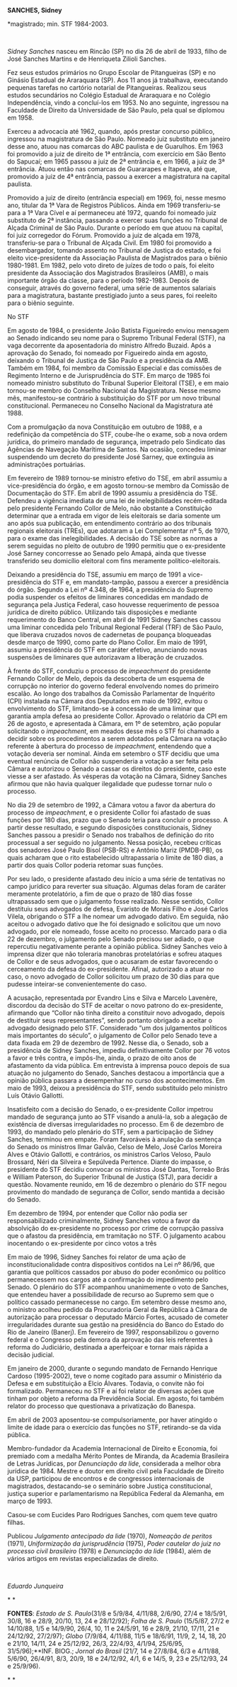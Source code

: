 **SANCHES, Sidney**

\*magistrado; min. STF 1984-2003.

 

*Sidney Sanches* nasceu em Rincão (SP) no dia 26 de abril de 1933, filho
de José Sanches Martins e de Henriqueta Zilioli Sanches.

Fez seus estudos primários no Grupo Escolar de Pitangueiras (SP) e no
Ginásio Estadual de Araraquara (SP). Aos 11 anos já trabalhava,
executando pequenas tarefas no cartório notarial de Pitangueiras.
Realizou seus estudos secundários no Colégio Estadual de Araraquara e no
Colégio Independência, vindo a concluí-los em 1953. No ano seguinte,
ingressou na Faculdade de Direito da Universidade de São Paulo, pela
qual se diplomou em 1958.

Exerceu a advocacia até 1962, quando, após prestar concurso público,
ingressou na magistratura de São Paulo. Nomeado juiz substituto em
janeiro desse ano, atuou nas comarcas do ABC paulista e de Guarulhos. Em
1963 foi promovido a juiz de direito de 1ª entrância, com exercício em
São Bento do Sapucaí; em 1965 passou a juiz de 2ª entrância e, em 1966,
a juiz de 3ª entrância. Atuou então nas comarcas de Guararapes e
Itapeva, até que, promovido a juiz de 4ª entrância, passou a exercer a
magistratura na capital paulista.

Promovido a juiz de direito (entrância especial) em 1969, foi, nesse
mesmo ano, titular da 1ª Vara de Registros Públicos. Ainda em 1969
transferiu-se para a 1ª Vara Cível e aí permaneceu até 1972, quando foi
nomeado juiz substituto de 2ª instância, passando a exercer suas funções
no Tribunal de Alçada Criminal de São Paulo. Durante o período em que
atuou na capital, foi juiz corregedor do Fórum. Promovido a juiz de
alçada em 1978, transferiu-se para o Tribunal de Alçada Civil. Em 1980
foi promovido a desembargador, tomando assento no Tribunal de Justiça do
estado, e foi eleito vice-presidente da Associação Paulista de
Magistrados para o biênio 1980-1981. Em 1982, pelo voto direto de juízes
de todo o país, foi eleito presidente da Associação dos Magistrados
Brasileiros (AMB), o mais importante órgão da classe, para o período
1982-1983. Depois de conseguir, através do governo federal, uma série de
aumentos salariais para a magistratura, bastante prestigiado junto a
seus pares, foi reeleito para o biênio seguinte.

No STF

Em agosto de 1984, o presidente João Batista Figueiredo enviou mensagem
ao Senado indicando seu nome para o Supremo Tribunal Federal (STF), na
vaga decorrente da aposentadoria do ministro Alfredo Buzaid. Após a
aprovação do Senado, foi nomeado por Figueiredo ainda em agosto,
deixando o Tribunal de Justiça de São Paulo e a presidência da AMB.
Também em 1984, foi membro da Comissão Especial e das comissões de
Regimento Interno e de Jurisprudência do STF. Em março de 1985 foi
nomeado ministro substituto do Tribunal Superior Eleitoral (TSE), e em
maio tornou-se membro do Conselho Nacional da Magistratura. Nesse mesmo
mês, manifestou-se contrário à substituição do STF por um novo tribunal
constitucional. Permaneceu no Conselho Nacional da Magistratura até
1988.

Com a promulgação da nova Constituição em outubro de 1988, e a
redefinição da competência do STF, coube-lhe o exame, sob a nova ordem
jurídica, do primeiro mandado de segurança, impetrado pelo Sindicato das
Agências de Navegação Marítima de Santos. Na ocasião, concedeu liminar
suspendendo um decreto do presidente José Sarney, que extinguia as
administrações portuárias.

Em fevereiro de 1989 tornou-se ministro efetivo do TSE, em abril assumiu
a vice-presidência do órgão, e em agosto tornou-se membro da Comissão de
Documentação do STF. Em abril de 1990 assumiu a presidência do TSE.
Defendeu a vigência imediata de uma lei de inelegibilidades
recém-editada pelo presidente Fernando Collor de Melo, não obstante a
Constituição determinar que a entrada em vigor de leis eleitorais se
daria somente um ano após sua publicação, em entendimento contrário ao
dos tribunais regionais eleitorais (TREs), que adotaram a Lei
Complementar nº 5, de 1970, para o exame das inelegibilidades. A decisão
do TSE sobre as normas a serem seguidas no pleito de outubro de 1990
permitiu que o ex-presidente José Sarney concorresse ao Senado pelo
Amapá, ainda que tivesse transferido seu domicílio eleitoral com fins
meramente político-eleitorais.

Deixando a presidência do TSE, assumiu em março de 1991 a
vice-presidência do STF e, em mandato-tampão, passou a exercer a
presidência do órgão. Segundo a Lei nº 4.348, de 1964, a presidência do
Supremo podia suspender os efeitos de liminares concedidas em mandado de
segurança pela Justiça Federal, caso houvesse requerimento de pessoa
jurídica de direito público. Utilizando tais disposições e mediante
requerimento do Banco Central, em abril de 1991 Sidney Sanches cassou
uma liminar concedida pelo Tribunal Regional Federal (TRF) de São Paulo,
que liberava cruzados novos de cadernetas de poupança bloqueadas desde
março de 1990, como parte do Plano Collor. Em maio de 1991, assumiu a
presidência do STF em caráter efetivo, anunciando novas suspensões de
liminares que autorizavam a liberação de cruzados.

À frente do STF, conduziu o processo de *impeachment* do presidente
Fernando Collor de Melo, depois da descoberta de um esquema de corrupção
no interior do governo federal envolvendo nomes do primeiro escalão. Ao
longo dos trabalhos da Comissão Parlamentar de Inquérito (CPI) instalada
na Câmara dos Deputados em maio de 1992, evitou o envolvimento do STF,
limitando-se à concessão de uma liminar que garantia ampla defesa ao
presidente Collor. Aprovado o relatório da CPI em 26 de agosto, e
apresentada à Câmara, em 1º de setembro, ação popular solicitando o
*impeachment*, em meados desse mês o STF foi chamado a decidir sobre os
procedimentos a serem adotados pela Câmara na votação referente à
abertura do processo de *impeachment,* entendendo que a votação deveria
ser nominal. Ainda em setembro o STF decidiu que uma eventual renúncia
de Collor não suspenderia a votação a ser feita pela Câmara e autorizou
o Senado a cassar os direitos do presidente, caso este viesse a ser
afastado. Às vésperas da votação na Câmara, Sidney Sanches afirmou que
não havia qualquer ilegalidade que pudesse tornar nulo o processo.

No dia 29 de setembro de 1992, a Câmara votou a favor da abertura do
processo de *impeachment*, e o presidente Collor foi afastado de suas
funções por 180 dias, prazo que o Senado teria para concluir o processo.
A partir desse resultado, e segundo disposições constitucionais, Sidney
Sanches passou a presidir o Senado nos trabalhos de definição do rito
processual a ser seguido no julgamento. Nessa posição, recebeu críticas
dos senadores José Paulo Bisol (PSB-RS) e Antônio Mariz (PMDB-PB), os
quais acharam que o rito estabelecido ultrapassaria o limite de 180
dias, a partir dos quais Collor poderia retomar suas funções.

Por seu lado, o presidente afastado deu início a uma série de tentativas
no campo jurídico para reverter sua situação. Algumas delas foram de
caráter meramente protelatório, a fim de que o prazo de 180 dias fosse
ultrapassado sem que o julgamento fosse realizado. Nesse sentido, Collor
destituiu seus advogados de defesa, Evaristo de Morais Filho e José
Carlos Vilela, obrigando o STF a lhe nomear um advogado dativo. Em
seguida, não aceitou o advogado dativo que lhe foi designado e solicitou
que um novo advogado, por ele nomeado, fosse aceito no processo. Marcado
para o dia 22 de dezembro, o julgamento pelo Senado precisou ser adiado,
o que repercutiu negativamente perante a opinião pública. Sidney Sanches
veio à imprensa dizer que não toleraria manobras protelatórias e sofreu
ataques de Collor e de seus advogados, que o acusaram de estar
favorecendo o cerceamento da defesa do ex-presidente. Afinal, autorizado
a atuar no caso, o novo advogado de Collor solicitou um prazo de 30 dias
para que pudesse inteirar-se convenientemente do caso.

A acusação, representada por Evandro Lins e Silva e Marcelo Lavenère,
discordou da decisão do STF de aceitar o novo patrono do ex-presidente,
afirmando que “Collor não tinha direito a constituir novo advogado,
depois de destituir seus representantes”, sendo portanto obrigado a
aceitar o advogado designado pelo STF. Considerado “um dos julgamentos
políticos mais importantes do século”, o julgamento de Collor pelo
Senado teve a data fixada em 29 de dezembro de 1992. Nesse dia, o
Senado, sob a presidência de Sidney Sanches, impediu definitivamente
Collor por 76 votos a favor e três contra, e impôs-lhe, ainda, o prazo
de oito anos de afastamento da vida pública. Em entrevista à imprensa
pouco depois de sua atuação no julgamento do Senado, Sanches destacou a
importância que a opinião pública passara a desempenhar no curso dos
acontecimentos. Em maio de 1993, deixou a presidência do STF, sendo
substituído pelo ministro Luís Otávio Gallotti.

Insatisfeito com a decisão do Senado, o ex-presidente Collor impetrou
mandado de segurança junto ao STF visando a anulá-la, sob a alegação de
existência de diversas irregularidades no processo. Em 6 de dezembro de
1993, do mandado pelo plenário do STF, sem a participação de Sidney
Sanches, terminou em empate. Foram favoráveis à anulação da sentença do
Senado os ministros Ilmar Galvão, Celso de Melo, José Carlos Moreira
Alves e Otávio Gallotti, e contrários, os ministros Carlos Veloso, Paulo
Brossard, Néri da Silveira e Sepúlveda Pertence. Diante do impasse, o
presidente do STF decidiu convocar os ministros José Dantas, Torreão
Brás e William Paterson, do Superior Tribunal de Justiça (STJ), para
decidir a questão. Novamente reunido, em 16 de dezembro o plenário do
STF negou provimento do mandado de segurança de Collor, sendo mantida a
decisão do Senado.

Em dezembro de 1994, por entender que Collor não podia ser
responsabilizado criminalmente, Sidney Sanches votou a favor da
absolvição do ex-presidente no processo por crime de corrupção passiva
que o afastou da presidência, em tramitação no STF. O julgamento acabou
inocentando o ex-presidente por cinco votos a três

Em maio de 1996, Sidney Sanches foi relator de uma ação de
inconstitucionalidade contra dispositivos contidos na Lei nº 86/96, que
garantia que políticos cassados por abuso do poder econômico ou político
permanecessem nos cargos até a confirmação do impedimento pelo Senado. O
plenário do STF acompanhou unanimemente o voto de Sanches, que entendeu
haver a possibilidade de recurso ao Supremo sem que o político cassado
permanecesse no cargo. Em setembro desse mesmo ano, o ministro acolheu
pedido da Procuradoria Geral da República à Câmara de autorização para
processar o deputado Márcio Fortes, acusado de cometer irregularidades
durante sua gestão na presidência do Banco do Estado do Rio de Janeiro
(Banerj). Em fevereiro de 1997, responsabilizou o governo federal e o
Congresso pela demora da aprovação das leis referentes à reforma do
Judiciário, destinada a aperfeiçoar e tornar mais rápida a decisão
judicial.

Em janeiro de 2000, durante o segundo mandato de Fernando Henrique
Cardoso (1995-2002), teve o nome cogitado para assumir o Ministério da
Defesa e em substituição a Elcio Álvares. Todavia, o convite não foi
formalizado. Permaneceu no STF e aí foi relator de diversas ações que
tinham por objeto a reforma da Previdência Social. Em agosto, foi também
relator do processo que questionava a privatização do Banespa.

Em abril de 2003 aposentou-se compulsoriamente, por haver atingido o
limite de idade para o exercício das funções no STF, retirando-se da
vida pública.   

Membro-fundador da Academia Internacional de Direito e Economia, foi
premiado com a medalha Mérito Pontes de Miranda, da Academia Brasileira
de Letras Jurídicas, por *Denunciação da lide*, considerada a melhor
obra jurídica de 1984. Mestre e doutor em direito civil pela Faculdade
de Direito da USP, participou de encontros e de congressos
internacionais de magistrados, destacando-se o seminário sobre Justiça
constitucional, justiça superior e parlamentarismo na República Federal
da Alemanha, em março de 1993.

Casou-se com Eucides Paro Rodrigues Sanches, com quem teve quatro
filhas.

Publicou *Julgamento antecipado da lide* (1970), *Nomeação de peritos*
(1971), *Uniformização da jurisprudência* (1975), *Poder cautelar do
juiz no processo civil brasileiro* (1978) e *Denunciação da lide*
(1984), além de vários artigos em revistas especializadas de direito.

 

*Eduardo Junqueira*

* *

**FONTES**: *Estado de S. Paulo*(31/8 e 5/9/84, 4/11/88, 2/6/90, 27/4 e
18/5/91, 30/8, 16 e 28/9, 20/10, 13, 24 e 28/12/92); *Folha de S. Paulo*
(15/5/87, 27/2 e 14/10/88, 1/5 e 14/9/90, 26/4, 10, 11 e 24/5/91, 16 e
28/9, 21/10, 17/11, 21 e 24/12/92, 27/2/97); *Globo* (7/9/84, 4/11/88,
11/5 e 18/6/91, 11/9, 2, 14, 18, 20 e 21/10, 14/11, 24 e 25/12/92, 26/3,
22/4/93, 4/1/94, 25/6/95, 31/5/96);**INF. BIOG.; *Jornal do Brasil*
(21/7, 14 e 27/8/84, 6/3 e 4/11/88, 5/6/90, 26/4/91, 8/3, 20/9, 18 e
24/12/92, 4/1, 6 e 14/5, 9, 23 e 25/12/93, 24 e 25/9/96).

* *
